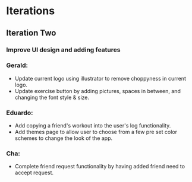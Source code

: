 # Iterations

## Iteration Two

### Improve UI design and adding features ###

### Gerald:
* Update current logo using illustrator to remove choppyness in current logo.
* Update exercise button by adding pictures, spaces in between, and changing the font style & size.

### Eduardo:
* Add copying a friend's workout into the user's log functionality.
* Add themes page to allow user to choose from a few pre set color schemes to change the look of the app.


### Cha:
* Complete friend request functionality by having added friend need to accept request.


